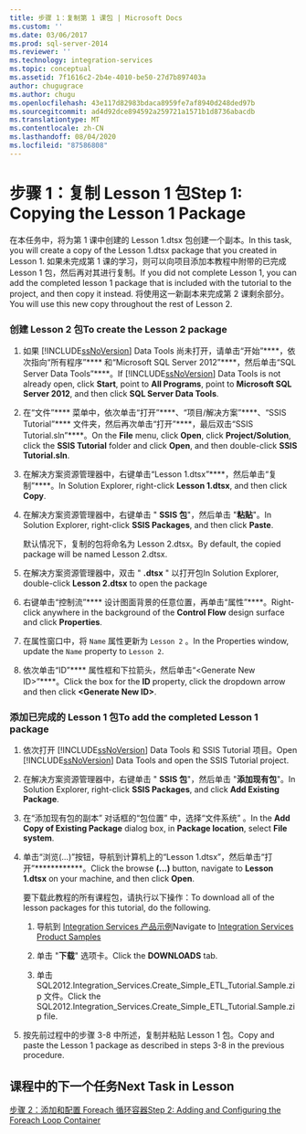 ```yaml
---
title: 步骤 1：复制第 1 课包 | Microsoft Docs
ms.custom: ''
ms.date: 03/06/2017
ms.prod: sql-server-2014
ms.reviewer: ''
ms.technology: integration-services
ms.topic: conceptual
ms.assetid: 7f1616c2-2b4e-4010-be50-27d7b897403a
author: chugugrace
ms.author: chugu
ms.openlocfilehash: 43e117d82983bdaca8959fe7af8940d248ded97b
ms.sourcegitcommit: ad4d92dce894592a259721a1571b1d8736abacdb
ms.translationtype: MT
ms.contentlocale: zh-CN
ms.lasthandoff: 08/04/2020
ms.locfileid: "87586808"
---
```

# <a name="step-1-copying-the-lesson-1-package"></a><span data-ttu-id="57434-102">步骤 1：复制 Lesson 1 包</span><span class="sxs-lookup"><span data-stu-id="57434-102">Step 1: Copying the Lesson 1 Package</span></span>
  <span data-ttu-id="57434-103">在本任务中，将为第 1 课中创建的 Lesson 1.dtsx 包创建一个副本。</span><span class="sxs-lookup"><span data-stu-id="57434-103">In this task, you will create a copy of the Lesson 1.dtsx package that you created in Lesson 1.</span></span> <span data-ttu-id="57434-104">如果未完成第 1 课的学习，则可以向项目添加本教程中附带的已完成 Lesson 1 包，然后再对其进行复制。</span><span class="sxs-lookup"><span data-stu-id="57434-104">If you did not complete Lesson 1, you can add the completed lesson 1 package that is included with the tutorial to the project, and then copy it instead.</span></span> <span data-ttu-id="57434-105">将使用这一新副本来完成第 2 课剩余部分。</span><span class="sxs-lookup"><span data-stu-id="57434-105">You will use this new copy throughout the rest of Lesson 2.</span></span>  
  
### <a name="to-create-the-lesson-2-package"></a><span data-ttu-id="57434-106">创建 Lesson 2 包</span><span class="sxs-lookup"><span data-stu-id="57434-106">To create the Lesson 2 package</span></span>  
  
1.  <span data-ttu-id="57434-107">如果 [!INCLUDE[ssNoVersion](../includes/ssnoversion-md.md)] Data Tools 尚未打开，请单击“开始”\*\*\*\*，依次指向“所有程序”\*\*\*\* 和“Microsoft SQL Server 2012”\*\*\*\*，然后单击“SQL Server Data Tools”\*\*\*\*。</span><span class="sxs-lookup"><span data-stu-id="57434-107">If [!INCLUDE[ssNoVersion](../includes/ssnoversion-md.md)] Data Tools is not already open, click **Start**, point to **All Programs**, point to **Microsoft SQL Server 2012**, and then click **SQL Server Data Tools**.</span></span>  
  
2.  <span data-ttu-id="57434-108">在“文件”\*\*\*\* 菜单中，依次单击“打开”\*\*\*\*、“项目/解决方案”\*\*\*\*、“SSIS Tutorial”\*\*\*\* 文件夹，然后再次单击“打开”\*\*\*\*，最后双击“SSIS Tutorial.sln”\*\*\*\*。</span><span class="sxs-lookup"><span data-stu-id="57434-108">On the **File** menu, click **Open**, click **Project/Solution**, click the **SSIS Tutorial** folder and click **Open**, and then double-click **SSIS Tutorial.sln**.</span></span>  
  
3.  <span data-ttu-id="57434-109">在解决方案资源管理器中，右键单击“Lesson 1.dtsx”\*\*\*\*，然后单击“复制”\*\*\*\*。</span><span class="sxs-lookup"><span data-stu-id="57434-109">In Solution Explorer, right-click **Lesson 1.dtsx**, and then click **Copy**.</span></span>  
  
4.  <span data-ttu-id="57434-110">在解决方案资源管理器中，右键单击 " **SSIS 包**"，然后单击 "**粘贴**"。</span><span class="sxs-lookup"><span data-stu-id="57434-110">In Solution Explorer, right-click **SSIS Packages**, and then click **Paste**.</span></span>  
  
     <span data-ttu-id="57434-111">默认情况下，复制的包将命名为 Lesson 2.dtsx。</span><span class="sxs-lookup"><span data-stu-id="57434-111">By default, the copied package will be named Lesson 2.dtsx.</span></span>  
  
5.  <span data-ttu-id="57434-112">在解决方案资源管理器中，双击 " **.dtsx** " 以打开包</span><span class="sxs-lookup"><span data-stu-id="57434-112">In Solution Explorer, double-click **Lesson 2.dtsx** to open the package</span></span>  
  
6.  <span data-ttu-id="57434-113">右键单击“控制流”\*\*\*\* 设计图面背景的任意位置，再单击“属性”\*\*\*\*。</span><span class="sxs-lookup"><span data-stu-id="57434-113">Right-click anywhere in the background of the **Control Flow** design surface and click **Properties**.</span></span>  
  
7.  <span data-ttu-id="57434-114">在属性窗口中，将 `Name` 属性更新为 `Lesson 2` 。</span><span class="sxs-lookup"><span data-stu-id="57434-114">In the Properties window, update the `Name` property to `Lesson 2`.</span></span>  
  
8.  <span data-ttu-id="57434-115">依次单击“ID”\*\*\*\* 属性框和下拉箭头，然后单击“\<Generate New ID>”\*\*\*\*。</span><span class="sxs-lookup"><span data-stu-id="57434-115">Click the box for the **ID** property, click the dropdown arrow and then click **\<Generate New ID>**.</span></span>  
  
### <a name="to-add-the-completed-lesson-1-package"></a><span data-ttu-id="57434-116">添加已完成的 Lesson 1 包</span><span class="sxs-lookup"><span data-stu-id="57434-116">To add the completed Lesson 1 package</span></span>  
  
1.  <span data-ttu-id="57434-117">依次打开 [!INCLUDE[ssNoVersion](../includes/ssnoversion-md.md)] Data Tools 和 SSIS Tutorial 项目。</span><span class="sxs-lookup"><span data-stu-id="57434-117">Open [!INCLUDE[ssNoVersion](../includes/ssnoversion-md.md)] Data Tools and open the SSIS Tutorial project.</span></span>  
  
2.  <span data-ttu-id="57434-118">在解决方案资源管理器中，右键单击 " **SSIS 包**"，然后单击 "**添加现有包**"。</span><span class="sxs-lookup"><span data-stu-id="57434-118">In Solution Explorer, right-click **SSIS Packages**, and click **Add Existing Package**.</span></span>  
  
3.  <span data-ttu-id="57434-119">在“添加现有包的副本”  对话框的“包位置”  中，选择“文件系统”  。</span><span class="sxs-lookup"><span data-stu-id="57434-119">In the **Add Copy of Existing Package** dialog box, in **Package location**, select **File system**.</span></span>  
  
4.  <span data-ttu-id="57434-120">单击“浏览(…)”按钮，导航到计算机上的“Lesson 1.dtsx”，然后单击“打开”\*\*\*\*\*\*\*\*\*\*\*\*。</span><span class="sxs-lookup"><span data-stu-id="57434-120">Click the browse **(...)** button, navigate to **Lesson 1.dtsx** on your machine, and then click **Open**.</span></span>  
  
     <span data-ttu-id="57434-121">要下载此教程的所有课程包，请执行以下操作：</span><span class="sxs-lookup"><span data-stu-id="57434-121">To download all of the lesson packages for this tutorial, do the following.</span></span>  
  
    1.  <span data-ttu-id="57434-122">导航到 [Integration Services 产品示例](https://go.microsoft.com/fwlink/?LinkId=275027)</span><span class="sxs-lookup"><span data-stu-id="57434-122">Navigate to [Integration Services Product Samples](https://go.microsoft.com/fwlink/?LinkId=275027)</span></span>  
  
    2.  <span data-ttu-id="57434-123">单击 "**下载**" 选项卡。</span><span class="sxs-lookup"><span data-stu-id="57434-123">Click the **DOWNLOADS** tab.</span></span>  
  
    3.  <span data-ttu-id="57434-124">单击 SQL2012.Integration_Services.Create_Simple_ETL_Tutorial.Sample.zip 文件。</span><span class="sxs-lookup"><span data-stu-id="57434-124">Click the SQL2012.Integration_Services.Create_Simple_ETL_Tutorial.Sample.zip file.</span></span>  
  
5.  <span data-ttu-id="57434-125">按先前过程中的步骤 3-8 中所述，复制并粘贴 Lesson 1 包。</span><span class="sxs-lookup"><span data-stu-id="57434-125">Copy and paste the Lesson 1 package as described in steps 3-8 in the previous procedure.</span></span>  
  
## <a name="next-task-in-lesson"></a><span data-ttu-id="57434-126">课程中的下一个任务</span><span class="sxs-lookup"><span data-stu-id="57434-126">Next Task in Lesson</span></span>  
 [<span data-ttu-id="57434-127">步骤 2：添加和配置 Foreach 循环容器</span><span class="sxs-lookup"><span data-stu-id="57434-127">Step 2: Adding and Configuring the Foreach Loop Container</span></span>](lesson-2-2-adding-and-configuring-the-foreach-loop-container.md)  
  
  
